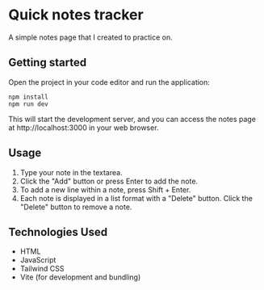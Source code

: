 # Quick notes tracker
A simple notes page that I created to practice on.

## Getting started
Open the project in your code editor and run the application:
```
npm install
npm run dev
```
This will start the development server, and you can access the notes page at http://localhost:3000 in your web browser.


## Usage
1. Type your note in the textarea.
2. Click the "Add" button or press Enter to add the note.
3. To add a new line within a note, press Shift + Enter.
4. Each note is displayed in a list format with a "Delete" button. Click the "Delete" button to remove a note.

## Technologies Used
- HTML
- JavaScript
- Tailwind CSS
- Vite (for development and bundling)

